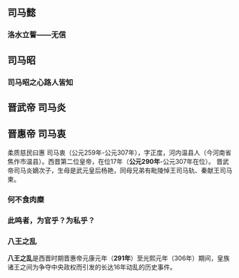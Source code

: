 ## 司马懿
### 洛水立誓——无信


## 司马昭
### 司马昭之心路人皆知


## 晋武帝 司马炎


## 晋惠帝 司马衷
柔质慈民曰惠
司马衷（公元259年-公元307年），字正度，河内温县人（今河南省焦作市温县）。西晋第二位皇帝，在位17年（**公元290年**-公元307年在位）。 晋武帝司马炎嫡次子，生母是武元皇后杨艳，同母兄弟有毗陵悼王司马轨、秦献王司马柬。
### 何不食肉糜
### 此鸣者，为官乎？为私乎？

### 八王之乱
**八王之乱**是西晋时期晋惠帝元康元年（**291年**）至光熙元年（306年）期间，皇族诸王之间为争夺中央政权而引发的长达16年动乱的历史事件。

